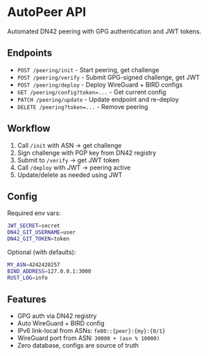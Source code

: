 # AutoPeer API

Automated DN42 peering with GPG authentication and JWT tokens.

## Endpoints

- `POST /peering/init` - Start peering, get challenge
- `POST /peering/verify` - Submit GPG-signed challenge, get JWT
- `POST /peering/deploy` - Deploy WireGuard + BIRD configs
- `GET /peering/config?token=...` - Get current config
- `PATCH /peering/update` - Update endpoint and re-deploy
- `DELETE /peering?token=...` - Remove peering

## Workflow

1. Call `/init` with ASN → get challenge
2. Sign challenge with PGP key from DN42 registry
3. Submit to `/verify` → get JWT token
4. Call `/deploy` with JWT → peering active
5. Update/delete as needed using JWT

## Config

Required env vars:
```bash
JWT_SECRET=secret
DN42_GIT_USERNAME=user
DN42_GIT_TOKEN=token
```

Optional (with defaults):
```bash
MY_ASN=4242420257
BIND_ADDRESS=127.0.0.1:3000
RUST_LOG=info
```

## Features

- GPG auth via DN42 registry
- Auto WireGuard + BIRD config
- IPv6 link-local from ASNs: `fe80::{peer}:{my}:{0/1}`
- WireGuard port from ASN: `30000 + (asn % 10000)`
- Zero database, configs are source of truth
